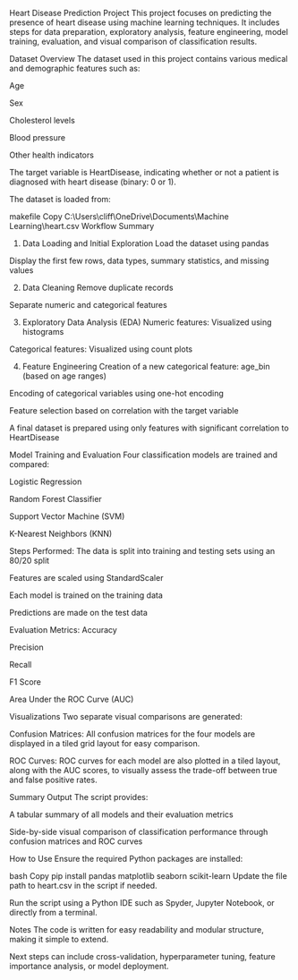 Heart Disease Prediction Project
This project focuses on predicting the presence of heart disease using machine learning techniques. It includes steps for data preparation, exploratory analysis, feature engineering, model training, evaluation, and visual comparison of classification results.

Dataset Overview
The dataset used in this project contains various medical and demographic features such as:

Age

Sex

Cholesterol levels

Blood pressure

Other health indicators

The target variable is HeartDisease, indicating whether or not a patient is diagnosed with heart disease (binary: 0 or 1).

The dataset is loaded from:

makefile
Copy
C:\Users\cliff\OneDrive\Documents\Machine Learning\heart.csv
Workflow Summary
1. Data Loading and Initial Exploration
Load the dataset using pandas

Display the first few rows, data types, summary statistics, and missing values

2. Data Cleaning
Remove duplicate records

Separate numeric and categorical features

3. Exploratory Data Analysis (EDA)
Numeric features: Visualized using histograms

Categorical features: Visualized using count plots

4. Feature Engineering
Creation of a new categorical feature: age_bin (based on age ranges)

Encoding of categorical variables using one-hot encoding

Feature selection based on correlation with the target variable

A final dataset is prepared using only features with significant correlation to HeartDisease

Model Training and Evaluation
Four classification models are trained and compared:

Logistic Regression

Random Forest Classifier

Support Vector Machine (SVM)

K-Nearest Neighbors (KNN)

Steps Performed:
The data is split into training and testing sets using an 80/20 split

Features are scaled using StandardScaler

Each model is trained on the training data

Predictions are made on the test data

Evaluation Metrics:
Accuracy

Precision

Recall

F1 Score

Area Under the ROC Curve (AUC)

Visualizations
Two separate visual comparisons are generated:

Confusion Matrices: All confusion matrices for the four models are displayed in a tiled grid layout for easy comparison.

ROC Curves: ROC curves for each model are also plotted in a tiled layout, along with the AUC scores, to visually assess the trade-off between true and false positive rates.

Summary Output
The script provides:

A tabular summary of all models and their evaluation metrics

Side-by-side visual comparison of classification performance through confusion matrices and ROC curves

How to Use
Ensure the required Python packages are installed:

bash
Copy
pip install pandas matplotlib seaborn scikit-learn
Update the file path to heart.csv in the script if needed.

Run the script using a Python IDE such as Spyder, Jupyter Notebook, or directly from a terminal.

Notes
The code is written for easy readability and modular structure, making it simple to extend.

Next steps can include cross-validation, hyperparameter tuning, feature importance analysis, or model deployment.
